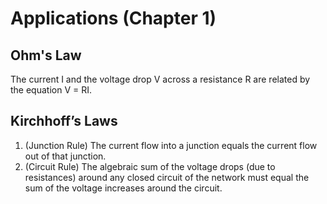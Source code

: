 # Applications (Chapter 1)

## Ohm's Law

The current I and the voltage drop V across a resistance R are related by the equation V = RI.

## Kirchhoff’s Laws

1. (Junction Rule) The current flow into a junction equals the current flow out of that junction.
2. (Circuit Rule) The algebraic sum of the voltage drops (due to resistances) around any closed
circuit of the network must equal the sum of the voltage increases around the circuit.
